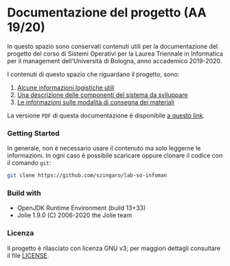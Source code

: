 # Documentazione del progetto (AA 19/20)

In questo spazio sono conservati contenuti utili per la documentazione del progetto del corso di Sistemi Operativi per la Laurea Triennale in Informatica per il management dell'Università di Bologna, anno accademico 2019-2020.

I contenuti di questo spazio che riguardano il progetto, sono:
1. [Alcune informazioni logistiche utili](docs/logistica.md)
2. [Una descrizione delle componenti del sistema da sviluppare](docs/progetto.md)
3. [Le informazioni sulle modalità di consegna dei materiali](docs/consegna.md)

La versione `PDF` di questa documentazione è disponibile [a questo link](docs/tex/out/main.pdf).

### Getting Started

In generale, non è necessario usare il contenuto ma solo leggerne le informazioni. 
In ogni caso è possibile scaricare oppure clonare il codice con il comando `git`:

```bash
git clone https://github.com/szingaro/lab-so-infoman
```

### Build with

- OpenJDK Runtime Environment (build 13+33)
- Jolie 1.9.0 (C) 2006-2020 the Jolie team

### Licenza

Il progetto è rilasciato con licenza GNU v3; per maggiori dettagli consultare il file [LICENSE](LICENSE).
